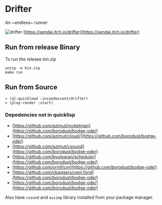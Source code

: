 # Drifter

An ~endless~ runner

![drifter](https://img.itch.zone/aW1nLzI2MDQ2ODgucG5n/original/5Wjzdd.png)
[https://sendai.itch.io/drifter](https://sendai.itch.io/drifter)

## Run from release Binary

To run the release bin.zip
```
unzip -e bin.zip
make run
```

## Run from Source

```
> (ql:quickload :incandescent/drifter)
> (play-render :start)
```

### Depedencies not in quicklisp

* [https://github.com/azimut/rocketman](https://github.com/borodust/bodge-ode/)
* [https://github.com/azimut/cloud/](https://github.com/borodust/bodge-ode/)
* [https://github.com/azimut/csound](https://github.com/borodust/bodge-ode/)
* [https://github.com/byulparan/scheduler](https://github.com/borodust/bodge-ode/)
* [https://github.com/ormf/cm](https://github.com/borodust/bodge-ode/)
* [https://github.com/cbaggers/cepl.fond](https://github.com/borodust/bodge-ode/)
* [https://github.com/borodust/bodge-ode/](https://github.com/borodust/bodge-ode/)

Also have `csound` and `assimp` library installed from your package manager.
